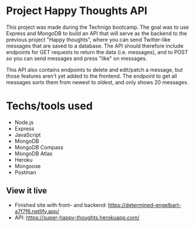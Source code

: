 # Project Happy Thoughts API
This project was made during the Technigo bootcamp. The goal was to use Express and MongoDB to build an API that will serve as the backend to the previous project "Happy thoughts", where you can send Twitter-like messages that are saved to a database. The API should therefore include endpoints for GET requests to return the data (i.e. messages), and to POST so you can send messages and press "like" on messages.

This API also contains endpoints to delete and edit/patch a message, but those features aren't yet added to the frontend. The endpoint to get all messages sorts them from newest to oldest, and only shows 20 messages. 

# Techs/tools used
* Node.js
* Express
* JavaScript
* MongoDB
* MongoDB Compass
* MongoDB Atlas
* Heroku
* Mongoose
* Postman

## View it live

* Finished site with front- and backend: https://determined-engelbart-a7f7f6.netlify.app/
* API: https://super-happy-thoughts.herokuapp.com/
